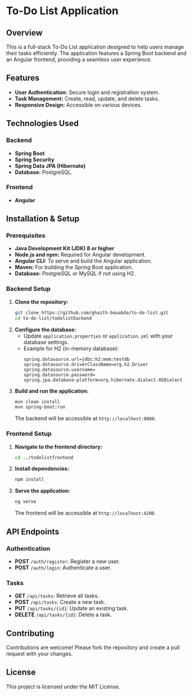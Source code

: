 # To-Do List Application

## Overview
This is a full-stack To-Do List application designed to help users manage their tasks efficiently. The application features a Spring Boot backend and an Angular frontend, providing a seamless user experience.

## Features
- **User Authentication:** Secure login and registration system.
- **Task Management:** Create, read, update, and delete tasks.
- **Responsive Design:** Accessible on various devices.

## Technologies Used

### Backend
- **Spring Boot** 
- **Spring Security** 
- **Spring Data JPA (Hibernate)** 
- **Database:** PostgreSQL.

### Frontend
- **Angular**

## Installation & Setup

### Prerequisites
- **Java Development Kit (JDK) 8 or higher**
- **Node.js and npm:** Required for Angular development.
- **Angular CLI:** To serve and build the Angular application.
- **Maven:** For building the Spring Boot application.
- **Database:** PostgreSQL or MySQL if not using H2.

### Backend Setup
1. **Clone the repository:**
   ```bash
   git clone https://github.com/ghaith-bouabda/to-do-list.git
   cd to-do-list/todolistbackend
   ```
2. **Configure the database:**
   - Update `application.properties` or `application.yml` with your database settings.
   - Example for H2 (in-memory database):
     ```properties
     spring.datasource.url=jdbc:h2:mem:testdb
     spring.datasource.driverClassName=org.h2.Driver
     spring.datasource.username=
     spring.datasource.password=
     spring.jpa.database-platform=org.hibernate.dialect.H2Dialect
     ```
3. **Build and run the application:**
   ```bash
   mvn clean install
   mvn spring-boot:run
   ```
   The backend will be accessible at `http://localhost:8080`.

### Frontend Setup
1. **Navigate to the frontend directory:**
   ```bash
   cd ../todolistfrontend
   ```
2. **Install dependencies:**
   ```bash
   npm install
   ```
3. **Serve the application:**
   ```bash
   ng serve
   ```
   The frontend will be accessible at `http://localhost:4200`.

## API Endpoints

### Authentication
- **POST** `/auth/register`: Register a new user.
- **POST** `/auth/login`: Authenticate a user.

### Tasks
- **GET** `/api/tasks`: Retrieve all tasks.
- **POST** `/api/tasks`: Create a new task.
- **PUT** `/api/tasks/{id}`: Update an existing task.
- **DELETE** `/api/tasks/{id}`: Delete a task.

## Contributing
Contributions are welcome! Please fork the repository and create a pull request with your changes.

## License
This project is licensed under the MIT License.

